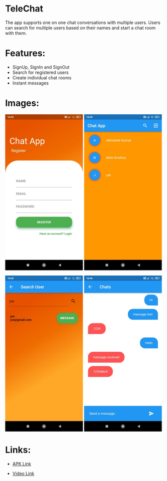 # TeleChat

The app supports one on one chat conversations with multiple users. Users can search for multiple users based on their names and start a chat room with them.  
# Features:

* SignUp, SignIn and SignOut
* Search for registered users
* Create individual chat rooms
* Instant messages




# Images:

<img src="images/WhatsApp Image 2020-11-18 at 16.46.42 (3).jpeg" width="250" height="500" >                    <img src="images/WhatsApp Image 2020-11-18 at 16.46.42.jpeg" width="250" height="500" > 


<img src="images/WhatsApp Image 2020-11-18 at 16.46.42 (2).jpeg" width="250" height="500" >   <img src="images/WhatsApp Image 2020-11-18 at 16.46.42 (1).jpeg" width="250" height="500" >

# Links:
* [APK Link](https://drive.google.com/file/d/1gE3G203qb6TncJTOqLEku8eL3aAx28eX/view?usp=sharing)

* [Video Link](https://www.youtube.com/watch?v=zYs9is1Zw2E)


